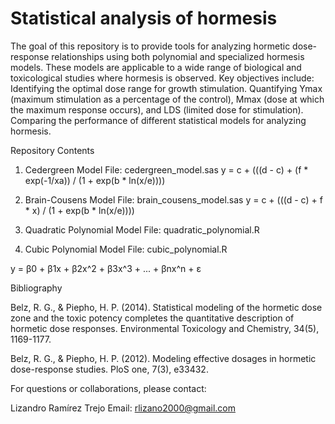 # Statistical analysis of hormesis
The goal of this repository is to provide tools for analyzing hormetic dose-response relationships using both polynomial and specialized hormesis models. These models are applicable to a wide range of biological and toxicological studies where hormesis is observed. Key objectives include: 
Identifying the optimal dose range for growth stimulation. 
Quantifying Ymax (maximum stimulation as a percentage of the control), 
Mmax (dose at which the maximum response occurs), and LDS (limited dose for stimulation). 
Comparing the performance of different statistical models for analyzing hormesis.

Repository Contents
1. Cedergreen Model
File: cedergreen_model.sas
y = c + (((d - c) + (f * exp(-1/xa)) / (1 + exp(b * ln(x/e))))

2. Brain-Cousens Model
File: brain_cousens_model.sas
y = c + (((d - c) + f * x) / (1 + exp(b * ln(x/e))))

3. Quadratic Polynomial Model
File: quadratic_polynomial.R

4. Cubic Polynomial Model
File: cubic_polynomial.R

y = β0 + β1x + β2x^2 + β3x^3 + ... + βnx^n + ε

Bibliography

Belz, R. G., & Piepho, H. P. (2014). Statistical modeling of the hormetic dose zone and the toxic potency completes the quantitative description of hormetic dose responses. Environmental Toxicology and Chemistry, 34(5), 1169-1177.

Belz, R. G., & Piepho, H. P. (2012). Modeling effective dosages in hormetic dose-response studies. PloS one, 7(3), e33432.


For questions or collaborations, please contact:

Lizandro Ramírez Trejo
Email: rlizano2000@gmail.com


